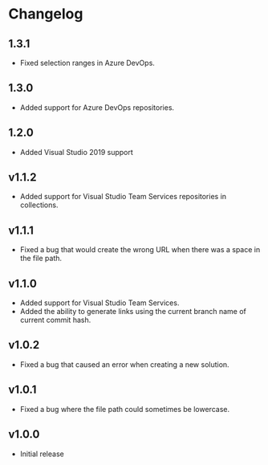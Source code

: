 # Changelog

## 1.3.1

-   Fixed selection ranges in Azure DevOps.

## 1.3.0

-   Added support for Azure DevOps repositories.

## 1.2.0

-   Added Visual Studio 2019 support

## v1.1.2

-   Added support for Visual Studio Team Services repositories in collections.

## v1.1.1

-   Fixed a bug that would create the wrong URL when there was a space in the file path.

## v1.1.0

-   Added support for Visual Studio Team Services.
-   Added the ability to generate links using the current branch name of current commit hash.

## v1.0.2

-   Fixed a bug that caused an error when creating a new solution.

## v1.0.1

-   Fixed a bug where the file path could sometimes be lowercase.

## v1.0.0

-   Initial release
